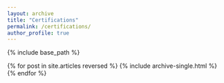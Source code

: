 ```yaml
---
layout: archive
title: "Certifications"
permalink: /certifications/
author_profile: true
---
```


{% include base_path %}

{% for post in site.articles reversed %}
  {% include archive-single.html %}
{% endfor %}